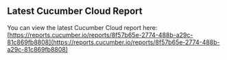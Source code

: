 ## Latest Cucumber Cloud Report
You can view the latest Cucumber Cloud report here:
[https://reports.cucumber.io/reports/8f57b65e-2774-488b-a29c-81c869fb8808](https://reports.cucumber.io/reports/8f57b65e-2774-488b-a29c-81c869fb8808)
